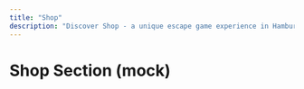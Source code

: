 ```yaml
---
title: "Shop"
description: "Discover Shop - a unique escape game experience in Hamburg St. Pauli. Book your adventure at Skurrilum now!"
---
```


# Shop Section (mock)

